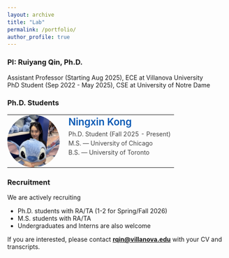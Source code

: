 ```yaml
---
layout: archive
title: "Lab"
permalink: /portfolio/
author_profile: true
---
```


### PI: Ruiyang Qin, Ph.D.  
Assistant Professor (Starting Aug 2025), ECE at Villanova University  
PhD Student (Sep 2022 - May 2025), CSE at University of Notre Dame

### Ph.D. Students
<table style="border-collapse:collapse; border:none; margin-bottom:20px; max-width:700px; width:100%;">
  <colgroup>
    <col style="width:130px;">
    <col style="width:auto;">
  </colgroup>
  <tr>
    <td style="border:none; vertical-align:top; padding:0;">
      <img src="/images/Ningxin.jpg" alt="Ningxin Kong"
           style="width:120px; height:120px; object-fit:cover; border-radius:50%; display:block;">
    </td>
    <td style="border:none; vertical-align:top; padding-left:10px;">
      <div style="font-weight:600; font-size:1.6em; margin:0;">
        <a href="https://www.linkedin.com/in/stacy-kong-625a421a2/" 
           style="text-decoration:none; color:#0056b3;">Ningxin Kong</a>
      </div>
      <div style="color:#444; line-height:1.5; margin-top:4px;">
        Ph.D. Student (Fall 2025 - Present)<br>
        M.S. — University of Chicago<br>
        B.S. — University of Toronto<br>
      </div>
    </td>
  </tr>
</table>




### Recruitment   
We are actively recruiting 
- Ph.D. students with RA/TA (1-2 for Spring/Fall 2026)
- M.S. students with RA/TA
- Undergraduates and Interns are also welcome
  
If you are interested, please contact **[rqin@villanova.edu](mailto:rqin@villanova.edu)** with your CV and transcripts.  



